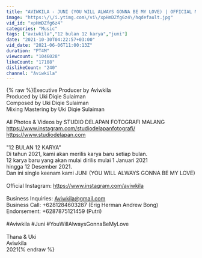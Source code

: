 ```yaml
---
title: "AVIWKILA - JUNI (YOU WILL ALWAYS GONNA BE MY LOVE) | OFFICIAL MUSIC VIDEO"
image: "https:\/\/i.ytimg.com\/vi\/xpHmDZfg6z4\/hqdefault.jpg"
vid_id: "xpHmDZfg6z4"
categories: "Music"
tags: ["aviwkila","12 bulan 12 karya","juni"]
date: "2021-10-30T04:22:57+03:00"
vid_date: "2021-06-06T11:00:13Z"
duration: "PT4M"
viewcount: "1046028"
likeCount: "17108"
dislikeCount: "240"
channel: "Aviwkila"
---
```

{% raw %}Executive Producer by Aviwkila<br />Produced by Uki Diqie Sulaiman<br />Composed by Uki Diqie Sulaiman<br />Mixing Mastering by Uki Diqie Sulaiman<br /><br />All Photos &amp; Videos by STUDIO DELAPAN FOTOGRAFI MALANG<br /><a rel="nofollow" target="blank" href="https://www.instagram.com/studiodelapanfotografi/">https://www.instagram.com/studiodelapanfotografi/</a><br /><a rel="nofollow" target="blank" href="https://www.studiodelapan.com">https://www.studiodelapan.com</a><br /><br />&quot;12 BULAN 12 KARYA&quot;<br />Di tahun 2021, kami akan merilis karya baru setiap bulan.<br />12 karya baru yang akan mulai dirilis mulai 1 Januari 2021 <br />hingga 12 Desember 2021.<br />Dan ini single keenam kami JUNI (YOU WILL ALWAYS GONNA BE MY LOVE)<br /><br />Official Instagram: <a rel="nofollow" target="blank" href="https://www.instagram.com/aviwkila">https://www.instagram.com/aviwkila</a><br /><br />Business Inquiries: Aviwkila@gmail.com <br />Business Call: +6281284603287 (Erig Herman Andrew Bong)<br />Endorsement: +6287875121459 (Putri)<br /><br />#Aviwkila #Juni #YouWillAlwaysGonnaBeMyLove<br /><br />Thana &amp; Uki<br />Aviwkila<br />2021{% endraw %}
